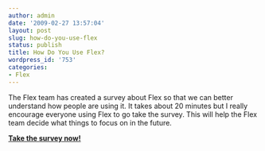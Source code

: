 ```yaml
---
author: admin
date: '2009-02-27 13:57:04'
layout: post
slug: how-do-you-use-flex
status: publish
title: How Do You Use Flex?
wordpress_id: '753'
categories:
- Flex
---
```


The Flex team has created a survey about Flex so that we can better understand
how people are using it. It takes about 20 minutes but I really encourage
everyone using Flex to go take the survey. This will help the Flex team decide
what things to focus on in the future.

[**Take the survey
now!**](http://www.surveymonkey.com/s.aspx?sm=co4ZJpdiMmCDCyav3525Mw_3d_3d)

